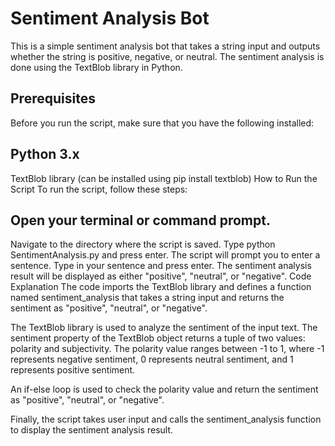 # Sentiment Analysis Bot
This is a simple sentiment analysis bot that takes a string input and outputs whether the string is positive, negative, or neutral. The sentiment analysis is done using the TextBlob library in Python.

## Prerequisites
Before you run the script, make sure that you have the following installed:

## Python 3.x
TextBlob library (can be installed using pip install textblob)
How to Run the Script
To run the script, follow these steps:

## Open your terminal or command prompt.
Navigate to the directory where the script is saved.
Type python SentimentAnalysis.py and press enter.
The script will prompt you to enter a sentence. Type in your sentence and press enter.
The sentiment analysis result will be displayed as either "positive", "neutral", or "negative".
Code Explanation
The code imports the TextBlob library and defines a function named sentiment_analysis that takes a string input and returns the sentiment as "positive", "neutral", or "negative".

The TextBlob library is used to analyze the sentiment of the input text. The sentiment property of the TextBlob object returns a tuple of two values: polarity and subjectivity. The polarity value ranges between -1 to 1, where -1 represents negative sentiment, 0 represents neutral sentiment, and 1 represents positive sentiment.

An if-else loop is used to check the polarity value and return the sentiment as "positive", "neutral", or "negative".

Finally, the script takes user input and calls the sentiment_analysis function to display the sentiment analysis result.
